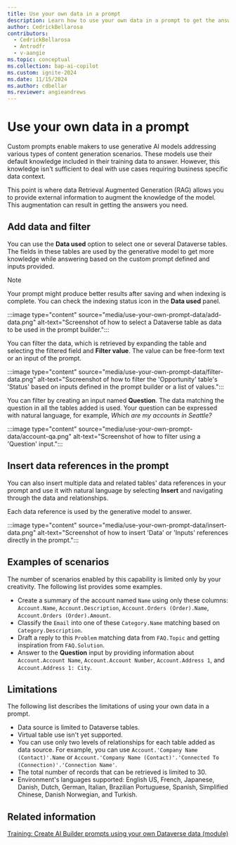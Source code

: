 ```yaml
---
title: Use your own data in a prompt
description: Learn how to use your own data in a prompt to get the answers you need.
author: CedrickBellarosa
contributors:
  - CedrickBellarosa
  - Antrodfr
  - v-aangie
ms.topic: conceptual
ms.collection: bap-ai-copilot
ms.custom: ignite-2024
ms.date: 11/15/2024
ms.author: cdbellar
ms.reviewer: angieandrews
---
```


# Use your own data in a prompt

Custom prompts enable makers to use generative AI models addressing various types of content generation scenarios. These models use their default knowledge included in their training data to answer. However, this knowledge isn't sufficient to deal with use cases requiring business specific data context.

This point is where data Retrieval Augmented Generation (RAG) allows you to provide external information to augment the knowledge of the model. This augmentation can result in getting the answers you need.

## Add data and filter

You can use the **Data used** option to select one or several Dataverse tables. The fields in these tables are used by the generative model to get more knowledge while answering based on the custom prompt defined and inputs provided.

> [!NOTE]
> Your prompt might produce better results after saving and when indexing is complete. You can check the indexing status icon in the **Data used** panel.

:::image type="content" source="media/use-your-own-prompt-data/add-data.png" alt-text="Screenshot of how to select a Dataverse table as data to be used in the prompt builder.":::

You can filter the data, which is retrieved by expanding the table and selecting the filtered field and **Filter value**. The value can be free-form text or an input of the prompt.

:::image type="content" source="media/use-your-own-prompt-data/filter-data.png" alt-text="Sscreenshot of how to filter the 'Opportunity' table's 'Status' based on inputs defined in the prompt builder or a list of values.":::

You can filter by creating an input named **Question**. The data matching the question in all the tables added is used. Your question can be expressed with natural language, for example, *Which are my accounts in Seattle?*

:::image type="content" source="media/use-your-own-prompt-data/account-qa.png" alt-text="Screenshot of how to filter using a 'Question' input.":::

## Insert data references in the prompt

You can also insert multiple data and related tables' data references in your prompt and use it with natural language by selecting **Insert** and navigating through the data and relationships.

Each data reference is used by the generative model to answer.

:::image type="content" source="media/use-your-own-prompt-data/insert-data.png" alt-text="Screenshot of how to insert 'Data' or 'Inputs' references directly in the prompt.":::

## Examples of scenarios

The number of scenarios enabled by this capability is limited only by your creativity. The following list provides some examples.

- Create a summary of the account named `Name` using only these columns: `Account.Name`, `Account.Description`, `Account.Orders (Order).Name`, `Account.Orders (Order).Amount`.
- Classify the `Email` into one of these `Category.Name` matching based on `Category.Description`.
- Draft a reply to this `Problem` matching data from `FAQ.Topic` and getting inspiration from `FAQ.Solution`.
- Answer to the **Question** input by providing information about `Account.Account Name`, `Account.Account Number`, `Account.Address 1`, and `Account.Address 1: City`.

## Limitations

The following list describes the limitations of using your own data in a prompt.

- Data source is limited to Dataverse tables.
- Virtual table use isn't yet supported.
- You can use only two levels of relationships for each table added as data source.
    For example, you can use `Account.'Company Name (Contact)'.Name` or `Account.'Company Name (Contact)'.'Connected To (Connection)'.'Connection Name'`.
- The total number of records that can be retrieved is limited to 30.
- Environment's languages supported: English US, French, Japanese, Danish, Dutch, German, Italian, Brazilian Portuguese, Spanish, Simplified Chinese, Danish Norwegian, and Turkish.

## Related information

[Training: Create AI Builder prompts using your own Dataverse data (module)](/training/modules/ai-builder-grounded-prompts/)
